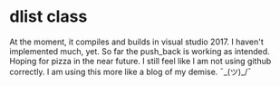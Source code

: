 # dlist class

At the moment, it compiles and builds in visual studio 2017. I haven't implemented much, yet.
So far the push_back is working as intended. Hoping for pizza in the near future. 
I still feel like I am not using github correctly. I am using this more like a blog of my demise.
¯\_(ツ)_/¯